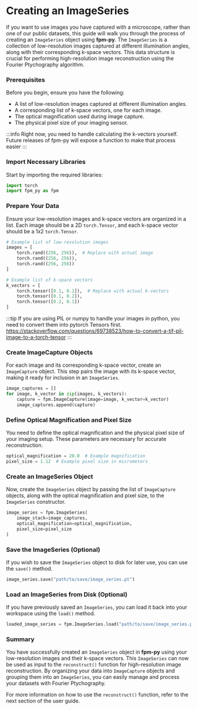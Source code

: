 # Creating an ImageSeries

If you want to use images you have captured with a microscope, rather than one of our public datasets, this guide will walk you through the process of creating an `ImageSeries` object using **fpm-py**. The `ImageSeries` is a collection of low-resolution images captured at different illumination angles, along with their corresponding k-space vectors. This data structure is crucial for performing high-resolution image reconstruction using the Fourier Ptychography algorithm.

### Prerequisites

Before you begin, ensure you have the following:

- A list of low-resolution images captured at different illumination angles.
- A corresponding list of k-space vectors, one for each image.
- The optical magnification used during image capture.
- The physical pixel size of your imaging sensor.

:::info
Right now, you need to handle calculating the k-vectors yourself. Future releases of fpm-py will expose a function to make that process easier
:::

### Import Necessary Libraries

Start by importing the required libraries:

```python
import torch
import fpm_py as fpm
```

### Prepare Your Data

Ensure your low-resolution images and k-space vectors are organized in a list. Each image should be a 2D `torch.Tensor`, and each k-space vector should be a 1x2 `torch.Tensor`.

```python
# Example list of low-resolution images
images = [
    torch.rand((256, 256)),  # Replace with actual image
    torch.rand((256, 256)),
    torch.rand((256, 256))
]

# Example list of k-space vectors
k_vectors = [
    torch.tensor([0.1, 0.1]),  # Replace with actual k-vectors
    torch.tensor([0.1, 0.2]),
    torch.tensor([0.2, 0.1])
]
```

:::tip
If you are using PIL or numpy to handle your images in python, you need to convert them into pytorch Tensors first.
https://stackoverflow.com/questions/69738523/how-to-convert-a-tif-pil-image-to-a-torch-tensor
::: 


### Create ImageCapture Objects

For each image and its corresponding k-space vector, create an `ImageCapture` object. This step pairs the image with its k-space vector, making it ready for inclusion in an `ImageSeries`.

```python
image_captures = []
for image, k_vector in zip(images, k_vectors):
    capture = fpm.ImageCapture(image=image, k_vector=k_vector)
    image_captures.append(capture)
```

### Define Optical Magnification and Pixel Size

You need to define the optical magnification and the physical pixel size of your imaging setup. These parameters are necessary for accurate reconstruction.

```python
optical_magnification = 20.0  # Example magnification
pixel_size = 1.12  # Example pixel size in micrometers
```

### Create an ImageSeries Object

Now, create the `ImageSeries` object by passing the list of `ImageCapture` objects, along with the optical magnification and pixel size, to the `ImageSeries` constructor.

```python
image_series = fpm.ImageSeries(
    image_stack=image_captures,
    optical_magnification=optical_magnification,
    pixel_size=pixel_size
)
```

### Save the ImageSeries (Optional)

If you wish to save the `ImageSeries` object to disk for later use, you can use the `save()` method.

```python
image_series.save("path/to/save/image_series.pt")
```

### Load an ImageSeries from Disk (Optional)

If you have previously saved an `ImageSeries`, you can load it back into your workspace using the `load()` method.

```python
loaded_image_series = fpm.ImageSeries.load("path/to/save/image_series.pt")
```

### Summary

You have successfully created an `ImageSeries` object in **fpm-py** using your low-resolution images and their k-space vectors. This `ImageSeries` can now be used as input to the `reconstruct()` function for high-resolution image reconstruction. By organizing your data into `ImageCapture` objects and grouping them into an `ImageSeries`, you can easily manage and process your datasets with Fourier Ptychography.

For more information on how to use the `reconstruct()` function, refer to the next section of the user guide.

